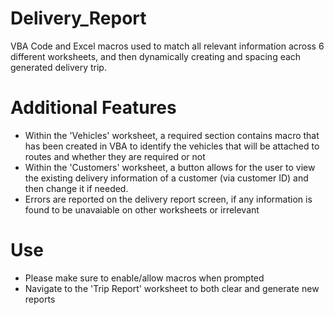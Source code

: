 # Delivery_Report
VBA Code and Excel macros used to match all relevant information across 6 different worksheets, and then dynamically creating and spacing each generated delivery trip.


# Additional Features
- Within the 'Vehicles' worksheet, a required section contains macro that has been created in VBA to identify the vehicles that will be attached to routes and whether they are required or not
- Within the 'Customers' worksheet, a button allows for the user to view the existing delivery information of a customer (via customer ID) and then change it if needed.
- Errors are reported on the delivery report screen, if any information is found to be unavaiable on other worksheets or irrelevant

# Use
- Please make sure to enable/allow macros when prompted
- Navigate to the 'Trip Report' worksheet to both clear and generate new reports
